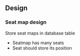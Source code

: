 ## Design

### Seat map design
Store seat maps in database table
* Seatmap has many seats
* Seat should store its position